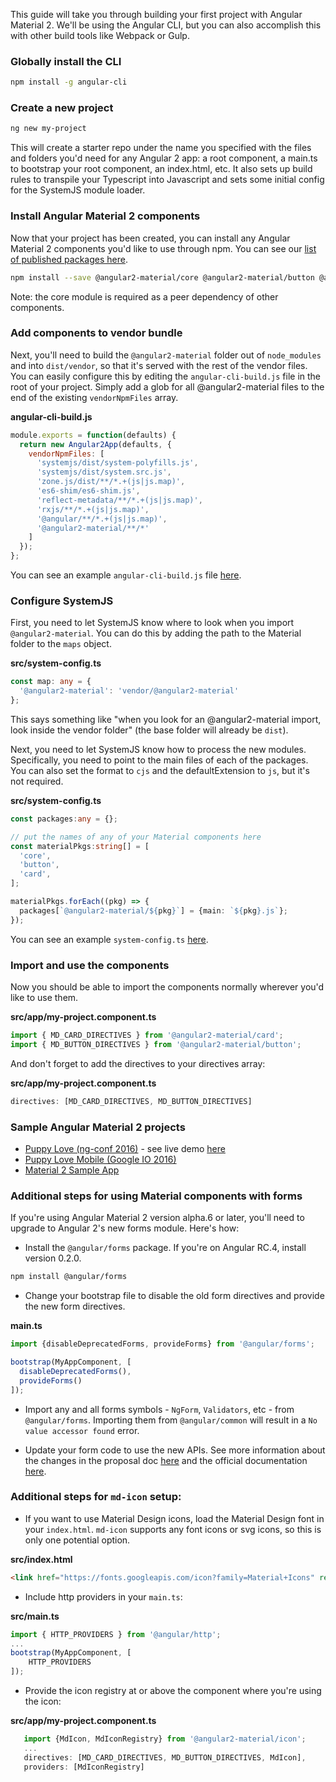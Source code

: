 This guide will take you through building your first project with Angular Material 2.  We'll be using 
the Angular CLI, but you can also accomplish this with other build tools like Webpack or Gulp.

### Globally install the CLI
 
 ```bash
 npm install -g angular-cli
 ```
 
### Create a new project
 
 ```bash
 ng new my-project
 ```
 
This will create a starter repo under the name you specified with the files and folders 
you'd need for any Angular 2 app: a root component, a main.ts to bootstrap your root component, an 
index.html, etc.  It also sets up build rules to transpile your Typescript into Javascript and sets 
some initial config for the SystemJS module loader.  
 
### Install Angular Material 2 components 

Now that your project has been created, you can install any Angular Material 2 components you'd like 
to use through npm. You can see our [list of published packages here](https://www.npmjs.com/~angular2-material).  

```bash
npm install --save @angular2-material/core @angular2-material/button @angular2-material/card
```
Note: the core module is required as a peer dependency of other components.

### Add components to vendor bundle

Next, you'll need to build the `@angular2-material` folder out of `node_modules` and into 
`dist/vendor`, so that it's served with the rest of the vendor files. You can easily configure this by 
editing the `angular-cli-build.js` file in the root of your project.  Simply add a glob for all 
@angular2-material files to the end of the existing `vendorNpmFiles` array.

**angular-cli-build.js**
```js
module.exports = function(defaults) {
  return new Angular2App(defaults, {
    vendorNpmFiles: [
      'systemjs/dist/system-polyfills.js',
      'systemjs/dist/system.src.js',
      'zone.js/dist/**/*.+(js|js.map)',
      'es6-shim/es6-shim.js',
      'reflect-metadata/**/*.+(js|js.map)',
      'rxjs/**/*.+(js|js.map)',
      '@angular/**/*.+(js|js.map)',
      '@angular2-material/**/*'
    ]
  });
};
```

You can see an example `angular-cli-build.js` file [here](https://github.com/kara/puppy-love/blob/master/angular-cli-build.js).

### Configure SystemJS

First, you need to let SystemJS know where to look when you import `@angular2-material`. You can do 
this by adding the path to the Material folder to the `maps` object. 

**src/system-config.ts**
```ts
const map: any = {
  '@angular2-material': 'vendor/@angular2-material'
};
```

This says something like "when you look for an @angular2-material import, look inside the vendor 
folder" (the base folder will already be `dist`).

Next, you need to let SystemJS know how to process the new modules.  Specifically, you need to point 
to the main files of each of the packages. You can also set the format to `cjs` and the 
defaultExtension to `js`, but it's not required.

**src/system-config.ts**
```ts
const packages:any = {};

// put the names of any of your Material components here
const materialPkgs:string[] = [
  'core',
  'button',
  'card',
];

materialPkgs.forEach((pkg) => {
  packages[`@angular2-material/${pkg}`] = {main: `${pkg}.js`};
});
```

You can see an example `system-config.ts` [here](https://github.com/kara/puppy-love-io/blob/master/src/system-config.ts).

### Import and use the components

Now you should be able to import the components normally wherever you'd like to use them.
  
**src/app/my-project.component.ts**
```ts
import { MD_CARD_DIRECTIVES } from '@angular2-material/card';
import { MD_BUTTON_DIRECTIVES } from '@angular2-material/button';
```

And don't forget to add the directives to your directives array:

**src/app/my-project.component.ts**
```ts
directives: [MD_CARD_DIRECTIVES, MD_BUTTON_DIRECTIVES]
```

### Sample Angular Material 2 projects

- [Puppy Love (ng-conf 2016)](https://github.com/kara/puppy-love) - see live demo [here](https://youtu.be/rRiV_b3WsoY?t=4m20s) 
- [Puppy Love Mobile (Google IO 2016)](https://github.com/kara/puppy-love-io)
- [Material 2 Sample App](https://github.com/jelbourn/material2-app)

### Additional steps for using Material components with forms

If you're using Angular Material 2 version alpha.6 or later, you'll need to upgrade to Angular 2's 
new forms module.  Here's how:

- Install the `@angular/forms` package. If you're on Angular RC.4, install version 0.2.0.

```bash
npm install @angular/forms
```

- Change your bootstrap file to disable the old form directives and provide the new form 
directives.    

**main.ts**
```ts
import {disableDeprecatedForms, provideForms} from '@angular/forms'; 

bootstrap(MyAppComponent, [
  disableDeprecatedForms(),
  provideForms()
]);
```

- Import any and all forms symbols - `NgForm`, `Validators`, etc - from `@angular/forms`. 
Importing them from `@angular/common` will result in a `No value accessor found` error.

- Update your form code to use the new APIs. See more information about the changes in the proposal 
doc [here](https://docs.google.com/document/u/1/d/1RIezQqE4aEhBRmArIAS1mRIZtWFf6JxN_7B4meyWK0Y/pub) 
and the official documentation [here](https://angular.io/docs/ts/latest/guide/forms.html).

### Additional steps for `md-icon` setup:

- If you want to use Material Design icons, load the Material Design font in your `index.html`.  `md-icon` supports any font icons or svg icons,
 so this is only one potential option.
       
**src/index.html**
```html
<link href="https://fonts.googleapis.com/icon?family=Material+Icons" rel="stylesheet">
```
       
- Include http providers in your `main.ts`: 
    
**src/main.ts**
```ts
import { HTTP_PROVIDERS } from '@angular/http';
...
bootstrap(MyAppComponent, [
    HTTP_PROVIDERS
]);       
```
    
- Provide the icon registry at or above the component where you're using the icon:

**src/app/my-project.component.ts**
 ```ts
    import {MdIcon, MdIconRegistry} from '@angular2-material/icon';
    ...
    directives: [MD_CARD_DIRECTIVES, MD_BUTTON_DIRECTIVES, MdIcon],
    providers: [MdIconRegistry]
 ```
    
    
    
    

